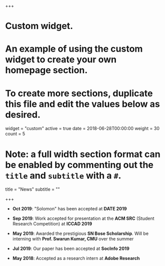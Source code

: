 +++
# Custom widget.
# An example of using the custom widget to create your own homepage section.
# To create more sections, duplicate this file and edit the values below as desired.
widget = "custom"
active = true
date = 2018-06-28T00:00:00
weight = 30
count = 5

# Note: a full width section format can be enabled by commenting out the `title` and `subtitle` with a `#`.
title = "News"
 subtitle = ""


+++

-   **Oct 2019**: "Solomon" has been accepted at **DATE 2019**

-   **Sep 2019**: Work accepted for presentation at the **ACM SRC** (Student Research Competition) at **ICCAD 2019**

-   **May 2019**: Awarded the prestigious **SN Bose Scholarship**. Will be interning with **Prof. Swarun Kumar, CMU** over the summer

-   **Jul 2019**: Our paper has been accepted at **SocInfo 2019**

-   **May 2018**: Accepted as a research intern at **Adobe Research**
